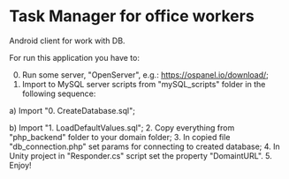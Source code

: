 # Task Manager for office workers
  Android client for work with DB.

For run this application you have to:

0. Run some server, "OpenServer", e.g.: https://ospanel.io/download/;
1. Import to MySQL server scripts from "mySQL_scripts" folder in the following sequence:
  
  а) Import "0. CreateDatabase.sql";
  
  b) Import "1. LoadDefaultValues.sql";
2. Copy everything from "php_backend" folder to your domain folder;
3. In copied file "db_connection.php" set params for connecting to created database;
4. In Unity project in "Responder.cs" script set the property "DomaintURL".
5. Enjoy!
